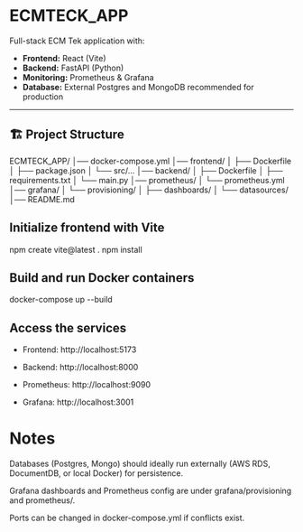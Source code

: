 # ECMTECK_APP

Full-stack ECM Tek application with:

- **Frontend:** React (Vite)
- **Backend:** FastAPI (Python)
- **Monitoring:** Prometheus & Grafana
- **Database:** External Postgres and MongoDB recommended for production

---

## 🏗 Project Structure

ECMTECK_APP/
│── docker-compose.yml
│── frontend/
│ ├── Dockerfile
│ ├── package.json
│ └── src/...
│── backend/
│ ├── Dockerfile
│ ├── requirements.txt
│ └── main.py
│── prometheus/
│ └── prometheus.yml
│── grafana/
│ └── provisioning/
│ ├── dashboards/
│ └── datasources/
│── README.md


## Initialize frontend with Vite

npm create vite@latest .
npm install

## Build and run Docker containers
docker-compose up --build

## Access the services 

* Frontend: http://localhost:5173

* Backend: http://localhost:8000

* Prometheus: http://localhost:9090

* Grafana: http://localhost:3001

# Notes

Databases (Postgres, Mongo) should ideally run externally (AWS RDS, DocumentDB, or local Docker) for persistence.

Grafana dashboards and Prometheus config are under grafana/provisioning and prometheus/.

Ports can be changed in docker-compose.yml if conflicts exist.